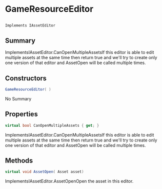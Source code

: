 # GameResourceEditor

## 
```c#
Implements IAssetEditor
```

## Summary

ImplementsIAssetEditor.CanOpenMultipleAssetsIf this editor is able to edit multiple assets at the same time then return true
and we'll try to create only one version of that editor and AssetOpen will be called multiple times.
## Constructors

```c#
GameResourceEditor( ) 
```
No Summary
## Properties

```c#
virtual bool CanOpenMultipleAssets { get; } 
```
ImplementsIAssetEditor.CanOpenMultipleAssetsIf this editor is able to edit multiple assets at the same time then return true
and we'll try to create only one version of that editor and AssetOpen will be called multiple times.
## Methods

```c#
virtual void AssetOpen( Asset asset) 
```
ImplementsIAssetEditor.AssetOpenOpen the asset in this editor.
